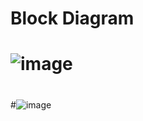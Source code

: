 
# Block Diagram
#
# ![image](https://user-images.githubusercontent.com/101429540/164714393-8bf2cf05-5288-456c-80cd-bee1dab392e1.png)
#
#![image](https://user-images.githubusercontent.com/101429540/164717839-ea306de2-2a2d-4f26-8617-5feafd470032.png)


